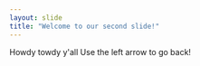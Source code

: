 ```yaml
---
layout: slide
title: "Welcome to our second slide!"
---
```

Howdy towdy y'all
Use the left arrow to go back!
